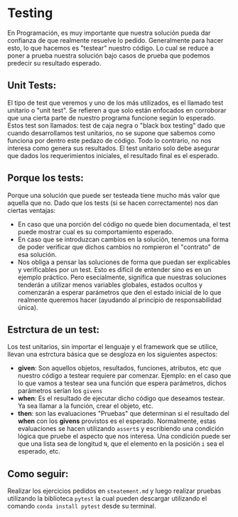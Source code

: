 # Testing 

En Programación, es muy importante que nuestra solución pueda dar confianza de que realmente resuelve lo pedido. Generalmente para hacer esto, lo que hacemos es "testear" nuestro código. Lo cual se reduce a poner a prueba nuestra solución bajo casos de prueba que podemos predecir su resultado esperado.

## Unit Tests:
El tipo de test que veremos y uno de los más utilizados, es el llamado test unitario o "unit test". Se refieren a que solo están enfocados en corroborar que una cierta parte de nuestro programa funcione según lo esperado. Estos test son llamados: test de caja negra o "black box testing" dado que cuando desarrollamos test unitarios, no se supone que sabemos como funciona por dentro este pedazo de código. Todo lo contrario, no nos interesa como genera sus resultados. El test unitario solo debe asegurar que dados los requerimientos iniciales, el resultado final es el esperado.

## Porque los tests:
Porque una solución que puede ser testeada tiene mucho más valor que aquella que no. Dado que los tests (si se hacen correctamente) nos dan ciertas ventajas:
- En caso que una porción del código no quede bien documentada, el test puede mostrar cual es su comportamiento esperado.
- En caso que se introduzcan cambios en la solución, tenemos una forma de poder verificar que dichos cambios no rompieron el "contrato" de esa solución.
- Nos obliga a pensar las soluciones de forma que puedan ser explicables y verificables por un test. Esto es difícil de entender sino es en un ejemplo práctico. Pero esecialmente, significa que nuestras soluciones tenderán a utilizar menos variables globales, estados ocultos y comenzarán a esperar parámetros que den el estado inicial de lo que realmente queremos hacer (ayudando al principio de responsabilidad única).
  
## Estrctura de un test:
Los test unitarios, sin importar el lenguaje y el framework que se utilice, llevan una estrctura básica que se desgloza en los siguientes aspectos:

- **given**: Son aquellos objetos, resultados, funciones, atributos, etc que nuestro código a testear requiere par comenzar. Ejemplo: en el caso que lo que vamos a testear sea una función que espera parámetros, dichos parámetros serían los    `givens`
- **when**: Es el resultado de ejecutar dicho código que deseamos testear. Ya sea llamar a la función, crear el objeto, etc.
- **then**: son las evaluaciones "Pruebas" que determinan si el resultado del **when** con los **givens** provistos es el esperado. Normalmente, estas evaluaciones se hacen utilizando `assert`s y escribiendo una condición lógica que pruebe el aspecto que nos interesa. Una condición puede ser que una lista sea de longitud `N`, que el elemento en la posición `i` sea el esperado, etc.


## Como seguir:
Realizar los ejercicios pedidos en `steatement.md` y luego realizar pruebas utilizando la biblioteca `pytest` la cual pueden descargar utilizando el comando `conda install pytest` desde su terminal.


